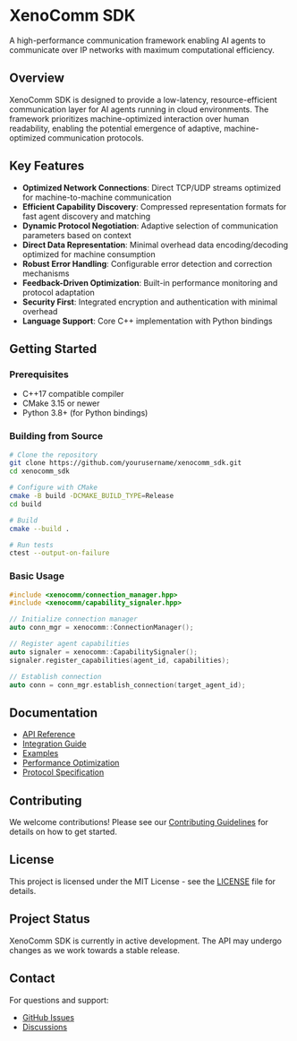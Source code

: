 # XenoComm SDK

A high-performance communication framework enabling AI agents to communicate over IP networks with maximum computational efficiency.

## Overview

XenoComm SDK is designed to provide a low-latency, resource-efficient communication layer for AI agents running in cloud environments. The framework prioritizes machine-optimized interaction over human readability, enabling the potential emergence of adaptive, machine-optimized communication protocols.

## Key Features

- **Optimized Network Connections**: Direct TCP/UDP streams optimized for machine-to-machine communication
- **Efficient Capability Discovery**: Compressed representation formats for fast agent discovery and matching
- **Dynamic Protocol Negotiation**: Adaptive selection of communication parameters based on context
- **Direct Data Representation**: Minimal overhead data encoding/decoding optimized for machine consumption
- **Robust Error Handling**: Configurable error detection and correction mechanisms
- **Feedback-Driven Optimization**: Built-in performance monitoring and protocol adaptation
- **Security First**: Integrated encryption and authentication with minimal overhead
- **Language Support**: Core C++ implementation with Python bindings

## Getting Started

### Prerequisites

- C++17 compatible compiler
- CMake 3.15 or newer
- Python 3.8+ (for Python bindings)

### Building from Source

```bash
# Clone the repository
git clone https://github.com/yourusername/xenocomm_sdk.git
cd xenocomm_sdk

# Configure with CMake
cmake -B build -DCMAKE_BUILD_TYPE=Release
cd build

# Build
cmake --build .

# Run tests
ctest --output-on-failure
```

### Basic Usage

```cpp
#include <xenocomm/connection_manager.hpp>
#include <xenocomm/capability_signaler.hpp>

// Initialize connection manager
auto conn_mgr = xenocomm::ConnectionManager();

// Register agent capabilities
auto signaler = xenocomm::CapabilitySignaler();
signaler.register_capabilities(agent_id, capabilities);

// Establish connection
auto conn = conn_mgr.establish_connection(target_agent_id);
```

## Documentation

- [API Reference](docs/api/README.md)
- [Integration Guide](docs/guides/integration.md)
- [Examples](examples/README.md)
- [Performance Optimization](docs/guides/performance.md)
- [Protocol Specification](docs/specs/protocol.md)

## Contributing

We welcome contributions! Please see our [Contributing Guidelines](CONTRIBUTING.md) for details on how to get started.

## License

This project is licensed under the MIT License - see the [LICENSE](LICENSE) file for details.

## Project Status

XenoComm SDK is currently in active development. The API may undergo changes as we work towards a stable release.

## Contact

For questions and support:
- [GitHub Issues](https://github.com/yourusername/xenocomm_sdk/issues)
- [Discussions](https://github.com/yourusername/xenocomm_sdk/discussions) 